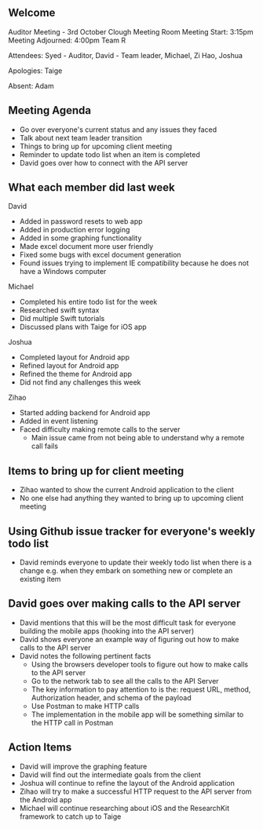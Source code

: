 ## Welcome
Auditor Meeting - 3rd October
Clough Meeting Room
Meeting Start: 3:15pm
Meeting Adjourned: 4:00pm
Team R

Attendees: Syed - Auditor, David - Team leader, Michael, Zi Hao, Joshua

Apologies: Taige

Absent: Adam

## Meeting Agenda
* Go over everyone's current status and any issues they faced
* Talk about next team leader transition
* Things to bring up for upcoming client meeting
* Reminder to update todo list when an item is completed
* David goes over how to connect with the API server

## What each member did last week
David
* Added in password resets to web app
* Added in production error logging
* Added in some graphing functionality
* Made excel document more user friendly 
* Fixed some bugs with excel document generation
* Found issues trying to implement IE compatibility because he does not have a Windows computer

Michael
* Completed his entire todo list for the week
* Researched swift syntax
* Did multiple Swift tutorials
* Discussed plans with Taige for iOS app

Joshua
* Completed layout for Android app
* Refined layout for Android app
* Refined the theme for Android app
* Did not find any challenges this week

Zihao
* Started adding backend for Android app
* Added in event listening
* Faced difficulty making remote calls to the server
    * Main issue came from not being able to understand why a remote call fails

## Items to bring up for client meeting
* Zihao wanted to show the current Android application to the client
* No one else had anything they wanted to bring up to upcoming client meeting

## Using Github issue tracker for everyone's weekly todo list
* David reminds everyone to update their weekly todo list when there is a change e.g. when they embark on something new or complete an existing item

## David goes over making calls to the API server
* David mentions that this will be the most difficult task for everyone building the mobile apps (hooking into the API server)
* David shows everyone an example way of figuring out how to make calls to the API server
* David notes the following pertinent facts
    * Using the browsers developer tools to figure out how to make calls to the API server
    * Go to the network tab to see all the calls to the API Server
    * The key information to pay attention to is the: request URL, method, Authorization header, and schema of the payload
    * Use Postman to make HTTP calls
    * The implementation in the mobile app will be something similar to the HTTP call in Postman

## Action Items
* David will improve the graphing feature
* David will find out the intermediate goals from the client
* Joshua will continue to refine the layout of the Android application
* Zihao will try to make a successful HTTP request to the API server from the Android app
* Michael will continue researching about iOS and the ResearchKit framework to catch up to Taige
